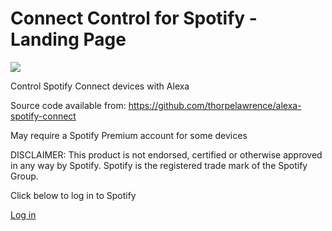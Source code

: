 # Connect Control for Spotify - Landing Page

![](resources/icon108.png)

Control Spotify Connect devices with Alexa

Source code available from: https://github.com/thorpelawrence/alexa-spotify-connect

May require a Spotify Premium account for some devices

DISCLAIMER:
This product is not endorsed, certified or otherwise approved in any way by Spotify. Spotify is the registered trade mark of the Spotify Group.

Click below to log in to Spotify

[Log in](https://accounts.spotify.com/authorize?nosignup=true)

<script>params={};location.search.replace(/[?&]+([^=&]+)=([^&]*)/gi,function(s,k,v){params[k]=v});console.log(params)</script>
